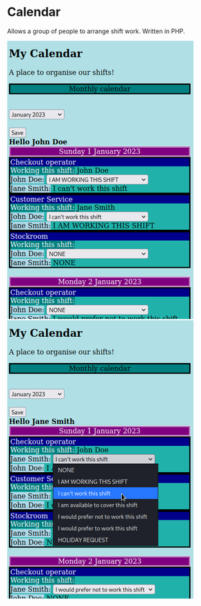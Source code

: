 # Calendar

Allows a group of people to arrange shift work. Written in PHP.

![John Doe](./screenshot_johndoe.png)
![Jane Smith](./screenshot_janesmith.png)

